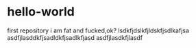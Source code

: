 # hello-world
first repository
i am fat and fucked,ok?
lsdkfjdslkfjldskfjsdlkafjsa
asdfjlasddkfjsadldkfjsadlkfjasd
asdfjlasdkfjlasdf
